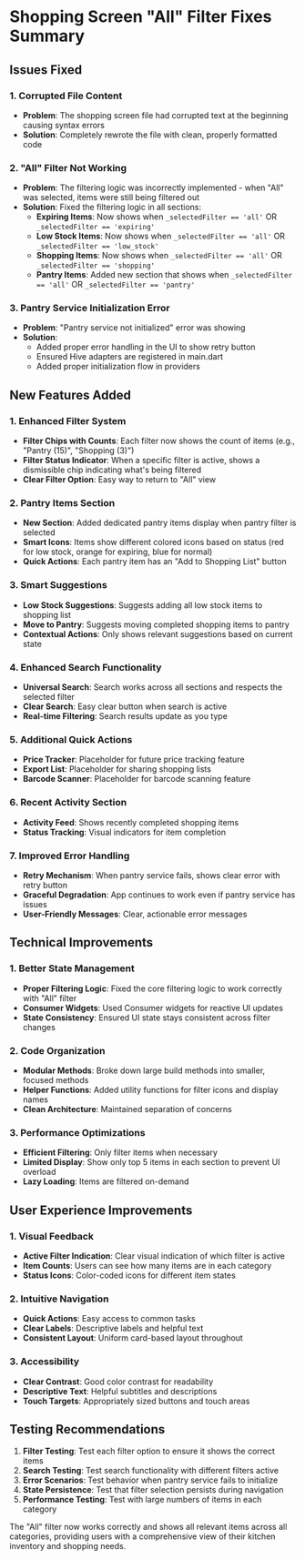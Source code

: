 # Shopping Screen "All" Filter Fixes Summary

## Issues Fixed

### 1. **Corrupted File Content**
- **Problem**: The shopping screen file had corrupted text at the beginning causing syntax errors
- **Solution**: Completely rewrote the file with clean, properly formatted code

### 2. **"All" Filter Not Working**
- **Problem**: The filtering logic was incorrectly implemented - when "All" was selected, items were still being filtered out
- **Solution**: Fixed the filtering logic in all sections:
  - **Expiring Items**: Now shows when `_selectedFilter == 'all'` OR `_selectedFilter == 'expiring'`
  - **Low Stock Items**: Now shows when `_selectedFilter == 'all'` OR `_selectedFilter == 'low_stock'`
  - **Shopping Items**: Now shows when `_selectedFilter == 'all'` OR `_selectedFilter == 'shopping'`
  - **Pantry Items**: Added new section that shows when `_selectedFilter == 'all'` OR `_selectedFilter == 'pantry'`

### 3. **Pantry Service Initialization Error**
- **Problem**: "Pantry service not initialized" error was showing
- **Solution**: 
  - Added proper error handling in the UI to show retry button
  - Ensured Hive adapters are registered in main.dart
  - Added proper initialization flow in providers

## New Features Added

### 1. **Enhanced Filter System**
- **Filter Chips with Counts**: Each filter now shows the count of items (e.g., "Pantry (15)", "Shopping (3)")
- **Filter Status Indicator**: When a specific filter is active, shows a dismissible chip indicating what's being filtered
- **Clear Filter Option**: Easy way to return to "All" view

### 2. **Pantry Items Section**
- **New Section**: Added dedicated pantry items display when pantry filter is selected
- **Smart Icons**: Items show different colored icons based on status (red for low stock, orange for expiring, blue for normal)
- **Quick Actions**: Each pantry item has an "Add to Shopping List" button

### 3. **Smart Suggestions**
- **Low Stock Suggestions**: Suggests adding all low stock items to shopping list
- **Move to Pantry**: Suggests moving completed shopping items to pantry
- **Contextual Actions**: Only shows relevant suggestions based on current state

### 4. **Enhanced Search Functionality**
- **Universal Search**: Search works across all sections and respects the selected filter
- **Clear Search**: Easy clear button when search is active
- **Real-time Filtering**: Search results update as you type

### 5. **Additional Quick Actions**
- **Price Tracker**: Placeholder for future price tracking feature
- **Export List**: Placeholder for sharing shopping lists
- **Barcode Scanner**: Placeholder for barcode scanning feature

### 6. **Recent Activity Section**
- **Activity Feed**: Shows recently completed shopping items
- **Status Tracking**: Visual indicators for item completion

### 7. **Improved Error Handling**
- **Retry Mechanism**: When pantry service fails, shows clear error with retry button
- **Graceful Degradation**: App continues to work even if pantry service has issues
- **User-Friendly Messages**: Clear, actionable error messages

## Technical Improvements

### 1. **Better State Management**
- **Proper Filtering Logic**: Fixed the core filtering logic to work correctly with "All" filter
- **Consumer Widgets**: Used Consumer widgets for reactive UI updates
- **State Consistency**: Ensured UI state stays consistent across filter changes

### 2. **Code Organization**
- **Modular Methods**: Broke down large build methods into smaller, focused methods
- **Helper Functions**: Added utility functions for filter icons and display names
- **Clean Architecture**: Maintained separation of concerns

### 3. **Performance Optimizations**
- **Efficient Filtering**: Only filter items when necessary
- **Limited Display**: Show only top 5 items in each section to prevent UI overload
- **Lazy Loading**: Items are filtered on-demand

## User Experience Improvements

### 1. **Visual Feedback**
- **Active Filter Indication**: Clear visual indication of which filter is active
- **Item Counts**: Users can see how many items are in each category
- **Status Icons**: Color-coded icons for different item states

### 2. **Intuitive Navigation**
- **Quick Actions**: Easy access to common tasks
- **Clear Labels**: Descriptive labels and helpful text
- **Consistent Layout**: Uniform card-based layout throughout

### 3. **Accessibility**
- **Clear Contrast**: Good color contrast for readability
- **Descriptive Text**: Helpful subtitles and descriptions
- **Touch Targets**: Appropriately sized buttons and touch areas

## Testing Recommendations

1. **Filter Testing**: Test each filter option to ensure it shows the correct items
2. **Search Testing**: Test search functionality with different filters active
3. **Error Scenarios**: Test behavior when pantry service fails to initialize
4. **State Persistence**: Test that filter selection persists during navigation
5. **Performance Testing**: Test with large numbers of items in each category

The "All" filter now works correctly and shows all relevant items across all categories, providing users with a comprehensive view of their kitchen inventory and shopping needs.